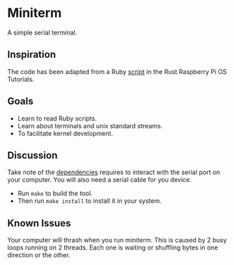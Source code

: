 # Miniterm

A simple serial terminal.

## Inspiration

The code has been adapted from a Ruby [script](https://github.com/rust-embedded/rust-raspberrypi-OS-tutorials/blob/master/common/serial/miniterm.rb) in the Rust Raspberry Pi OS Tutorials.

## Goals

- Learn to read Ruby scripts.
- Learn about terminals and unix standard streams.
- To facilitate kernel development.

## Discussion

Take note of the [dependencies](https://gitlab.com/susurrus/serialport-rs/-/tree/master#dependencies) requires to interact with the serial port on your computer. You will also need a serial cable for you device.


- Run `make` to build the tool.
- Then run `make install` to install it in your system.

## Known Issues

Your computer will thrash when you run miniterm. This is caused by 2 busy loops running on 2 threads. Each one is waiting or shuffling bytes in one direction or the other.